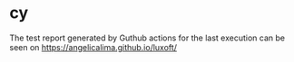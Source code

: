 # cy

The test report generated by Guthub actions for the last execution can be seen on https://angelicalima.github.io/luxoft/
